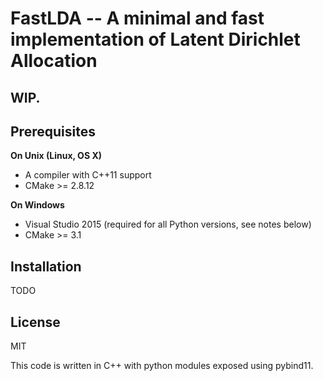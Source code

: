 # FastLDA -- A minimal and fast implementation of Latent Dirichlet Allocation

## WIP.

## Prerequisites

**On Unix (Linux, OS X)**

* A compiler with C++11 support
* CMake >= 2.8.12

**On Windows**

* Visual Studio 2015 (required for all Python versions, see notes below)
* CMake >= 3.1


## Installation

TODO

## License

MIT

This code is written in C++ with python modules exposed using pybind11.
